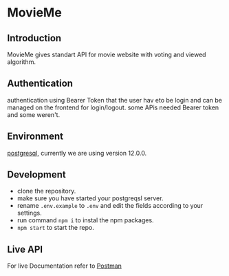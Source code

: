 # MovieMe

## Introduction 
MovieMe gives standart API for movie website with voting and viewed algorithm.

## Authentication
authentication using Bearer Token that the user hav eto be login and can be managed on the frontend for login/logout.
some APis needed Bearer token and some weren't.

## Environment
[postgresql](https://github.com/postgres/postgres), currently we are using version 12.0.0.

## Development

- clone the repository.
- make sure you have started your postgreqsl server.
- rename ```.env.example``` to ```.env``` and edit the fields according to your settings.
- run command ```npm i``` to instal the npm packages.
- ```npm start``` to start the repo.
 

## Live API
For live Documentation refer to  [Postman](https://documenter.getpostman.com/view/13926324/TW6zFmkk#intro)